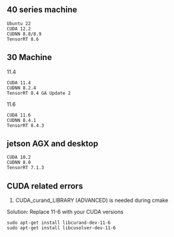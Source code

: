 ## 40 series machine
```
Ubuntu 22
CUDA 12.2
CUDNN 8.8/8.9
TensorRT 8.6

```



## 30 Machine
11.4
```
CUDA 11.4
CUDNN 8.2.4
TensorRT 8.4 GA Update 2
```
11.6
```
CUDA 11.6
CUDNN 8.4.1
TensorRT 8.4.3
```

## jetson AGX and desktop

```
CUDA 10.2
CUDNN 8.0 
TensorRT 7.1.3
```

## CUDA related errors
1. CUDA_curand_LIBRARY (ADVANCED) is needed during cmake

Solution:
Replace 11-6 with your CUDA versions
```
sudo apt-get install libcurand-dev-11-6
sudo apt-get install libcusolver-dev-11-6
```

